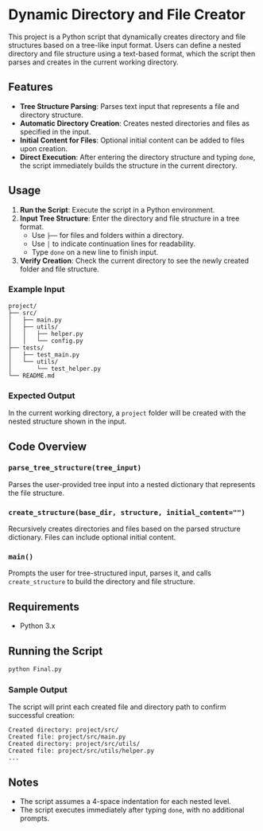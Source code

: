 
# Dynamic Directory and File Creator

This project is a Python script that dynamically creates directory and file structures based on a tree-like input format. Users can define a nested directory and file structure using a text-based format, which the script then parses and creates in the current working directory.

## Features

- **Tree Structure Parsing**: Parses text input that represents a file and directory structure.
- **Automatic Directory Creation**: Creates nested directories and files as specified in the input.
- **Initial Content for Files**: Optional initial content can be added to files upon creation.
- **Direct Execution**: After entering the directory structure and typing `done`, the script immediately builds the structure in the current directory.

## Usage

1. **Run the Script**: Execute the script in a Python environment.
2. **Input Tree Structure**: Enter the directory and file structure in a tree format.
   - Use `├──` for files and folders within a directory.
   - Use `│` to indicate continuation lines for readability.
   - Type `done` on a new line to finish input.
3. **Verify Creation**: Check the current directory to see the newly created folder and file structure.

### Example Input

```plaintext
project/
├── src/
│   ├── main.py
│   ├── utils/
│   │   ├── helper.py
│   │   └── config.py
├── tests/
│   ├── test_main.py
│   └── utils/
│       └── test_helper.py
└── README.md
```

### Expected Output

In the current working directory, a `project` folder will be created with the nested structure shown in the input.

## Code Overview

### `parse_tree_structure(tree_input)`
Parses the user-provided tree input into a nested dictionary that represents the file structure.

### `create_structure(base_dir, structure, initial_content="")`
Recursively creates directories and files based on the parsed structure dictionary. Files can include optional initial content.

### `main()`
Prompts the user for tree-structured input, parses it, and calls `create_structure` to build the directory and file structure.

## Requirements

- Python 3.x

## Running the Script

```bash
python Final.py
```

### Sample Output

The script will print each created file and directory path to confirm successful creation:

```plaintext
Created directory: project/src/
Created file: project/src/main.py
Created directory: project/src/utils/
Created file: project/src/utils/helper.py
...
```

## Notes

- The script assumes a 4-space indentation for each nested level.
- The script executes immediately after typing `done`, with no additional prompts.


